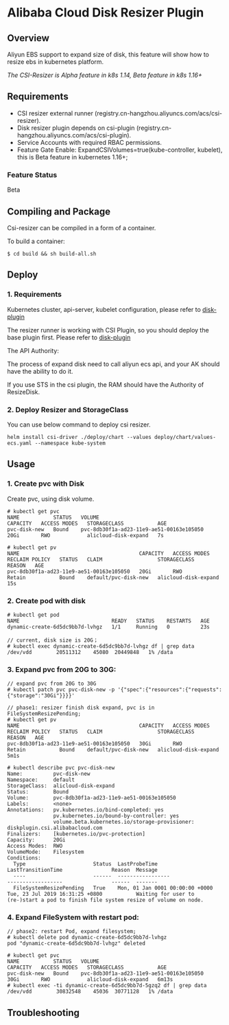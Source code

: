 # Alibaba Cloud Disk Resizer Plugin

## Overview

Aliyun EBS support to expand size of disk, this feature will show how to resize ebs in kubernetes platform.

*The CSI-Resizer is Alpha feature in k8s 1.14, Beta feature in k8s 1.16+*

## Requirements

* CSI resizer external runner (registry.cn-hangzhou.aliyuncs.com/acs/csi-resizer).
* Disk resizer plugin depends on csi-plugin (registry.cn-hangzhou.aliyuncs.com/acs/csi-plugin).
* Service Accounts with required RBAC permissions.
* Feature Gate Enable: ExpandCSIVolumes=true(kube-controller, kubelet), this is Beta feature in kubernetes 1.16+;

### Feature Status
Beta

## Compiling and Package
Csi-resizer can be compiled in a form of a container.

To build a container:
```
$ cd build && sh build-all.sh
```

## Deploy

### 1. Requirements
Kubernetes cluster, api-server, kubelet configuration, please refer to [disk-plugin](./README-disk.md)

The resizer runner is working with CSI Plugin, so you should deploy the base plugin first. Please refer to [disk-plugin](./README-disk.md)

The API Authority:

The process of expand disk need to call aliyun ecs api, and your AK should have the ability to do it.

If you use STS in the csi plugin, the RAM should have the Authority of ResizeDisk.

### 2. Deploy Resizer and StorageClass

You can use below command to deploy csi resizer.

```
helm install csi-driver ./deploy/chart --values deploy/chart/values-ecs.yaml --namespace kube-system
```

## Usage

### 1. Create pvc with Disk
Create pvc, using disk volume.

```
# kubectl get pvc
NAME           STATUS   VOLUME                                     CAPACITY   ACCESS MODES   STORAGECLASS           AGE
pvc-disk-new   Bound    pvc-8db30f1a-ad23-11e9-ae51-00163e105050   20Gi       RWO            alicloud-disk-expand   7s

# kubectl get pv
NAME                                       CAPACITY   ACCESS MODES   RECLAIM POLICY   STATUS   CLAIM                  STORAGECLASS           REASON   AGE
pvc-8db30f1a-ad23-11e9-ae51-00163e105050   20Gi       RWO            Retain           Bound    default/pvc-disk-new   alicloud-disk-expand            15s
```


### 2. Create pod with disk
```
# kubectl get pod
NAME                              READY   STATUS    RESTARTS   AGE
dynamic-create-6d5dc9bb7d-lvhgz   1/1     Running   0          23s

// current, disk size is 20G；
# kubectl exec dynamic-create-6d5dc9bb7d-lvhgz df | grep data
/dev/vdd        20511312    45080  20449848   1% /data

```
### 3. Expand pvc from 20G to 30G:

```
// expand pvc from 20G to 30G
# kubectl patch pvc pvc-disk-new -p '{"spec":{"resources":{"requests":{"storage":"30Gi"}}}}'

// phase1: resizer finish disk expand, pvc is in FileSystemResizePending;
# kubectl get pv
NAME                                       CAPACITY   ACCESS MODES   RECLAIM POLICY   STATUS   CLAIM                  STORAGECLASS           REASON   AGE
pvc-8db30f1a-ad23-11e9-ae51-00163e105050   30Gi       RWO            Retain           Bound    default/pvc-disk-new   alicloud-disk-expand            5m1s

# kubectl describe pvc pvc-disk-new
Name:          pvc-disk-new
Namespace:     default
StorageClass:  alicloud-disk-expand
Status:        Bound
Volume:        pvc-8db30f1a-ad23-11e9-ae51-00163e105050
Labels:        <none>
Annotations:   pv.kubernetes.io/bind-completed: yes
               pv.kubernetes.io/bound-by-controller: yes
               volume.beta.kubernetes.io/storage-provisioner: diskplugin.csi.alibabacloud.com
Finalizers:    [kubernetes.io/pvc-protection]
Capacity:      20Gi
Access Modes:  RWO
VolumeMode:    Filesystem
Conditions:
  Type                      Status  LastProbeTime                     LastTransitionTime                Reason  Message
  ----                      ------  -----------------                 ------------------                ------  -------
  FileSystemResizePending   True    Mon, 01 Jan 0001 00:00:00 +0000   Tue, 23 Jul 2019 16:31:25 +0800           Waiting for user to (re-)start a pod to finish file system resize of volume on node.

```
### 4. Expand FileSystem with restart pod:

```
// phase2: restart Pod, expand filesystem;
# kubectl delete pod dynamic-create-6d5dc9bb7d-lvhgz
pod "dynamic-create-6d5dc9bb7d-lvhgz" deleted

# kubectl get pvc
NAME           STATUS   VOLUME                                     CAPACITY   ACCESS MODES   STORAGECLASS           AGE
pvc-disk-new   Bound    pvc-8db30f1a-ad23-11e9-ae51-00163e105050   30Gi       RWO            alicloud-disk-expand   6m13s
# kubectl exec -ti dynamic-create-6d5dc9bb7d-5gzq2 df | grep data
/dev/vdd        30832548    45036  30771128   1% /data

```

## Troubleshooting
